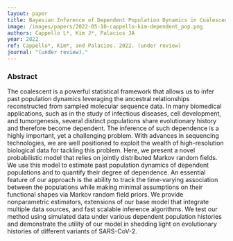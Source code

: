 ```yaml
---
layout: paper
title: Bayesian Inference of Dependent Population Dynamics in Coalescent Models
image: /images/papers/2022-05-10-cappello-kim-dependent_pop.png
authors: Cappello L*, Kim J*, Palacios JA
year: 2022
ref: Cappello*, Kim*, and Palacios. 2022. (under review)
journal: "(under review)."
---
```


### Abstract
The coalescent is a powerful statistical framework that allows us to infer past population dynamics leveraging the ancestral relationships reconstructed from sampled molecular sequence data. In many biomedical applications, such as in the study of infectious diseases, cell development, and tumorgenesis, several distinct populations share evolutionary history and therefore become dependent. The inference of such dependence is a highly important, yet a challenging problem. With advances in sequencing technologies, we are well positioned to exploit the wealth of high-resolution biological data for tackling this problem. Here, we present a novel probabilistic model that relies on jointly distributed Markov random fields. We use this model to estimate past population dynamics of dependent populations and to quantify their degree of dependence. An essential feature of our approach is the ability to track the time-varying association between the populations while making minimal assumptions on their functional shapes via Markov random field priors. We provide nonparametric estimators, extensions of our base model that integrate multiple data sources, and fast scalable inference algorithms. We test our method using simulated data under various dependent population histories and demonstrate the utility of our model in shedding light on evolutionary histories of different variants of SARS-CoV-2.

